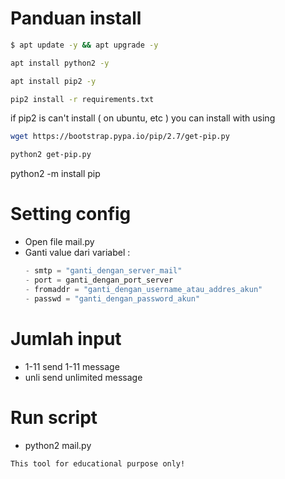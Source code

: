 # Panduan install
```bash
$ apt update -y && apt upgrade -y
```
```bash
apt install python2 -y
```
```bash
apt install pip2 -y
```
```bash
pip2 install -r requirements.txt
```
if pip2 is can't install ( on ubuntu, etc ) you can install with using
```bash
wget https://bootstrap.pypa.io/pip/2.7/get-pip.py
```
```bash
python2 get-pip.py
```
python2 -m install pip
# Setting config
- Open file mail.py
- Ganti value dari variabel :
  ```python
  - smtp = "ganti_dengan_server_mail"
  - port = ganti_dengan_port_server
  - fromaddr = "ganti_dengan_username_atau_addres_akun"
  - passwd = "ganti_dengan_password_akun"
   ```
# Jumlah input
- 1-11 send 1-11 message
- unli send unlimited message
# Run script
- python2 mail.py

```txt
This tool for educational purpose only!
```
